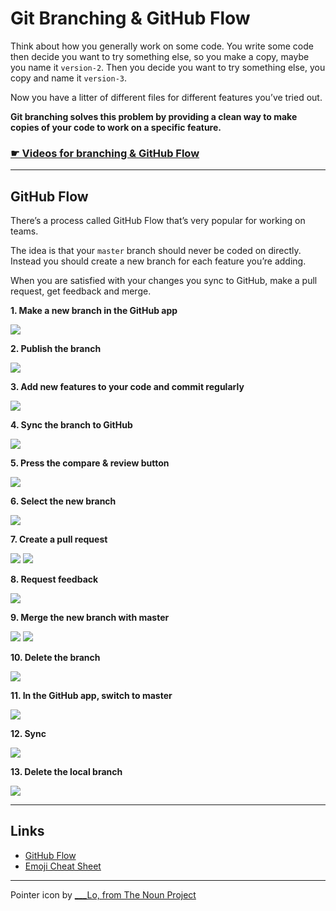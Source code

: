 # Git Branching & GitHub Flow

Think about how you generally work on some code. You write some code then decide you want to try something else, so you make a copy, maybe you name it `version-2`. Then you decide you want to try something else, you copy and name it `version-3`.

Now you have a litter of different files for different features you’ve tried out.

**Git branching solves this problem by providing a clean way to make copies of your code to work on a specific feature.**

### [☛ Videos for branching & GitHub Flow](http://www.youtube.com/watch?v=MxIsiiUmFg8&list=PLWjCJDeWfDdfSZOQYvsy_jJiAvx4uaJLB&index=2)

---

## GitHub Flow

There’s a process called GitHub Flow that’s very popular for working on teams.

The idea is that your `master` branch should never be coded on directly. Instead you should create a new branch for each feature you’re adding.

When you are satisfied with your changes you sync to GitHub, make a pull request, get feedback and merge.

**1. Make a new branch in the GitHub app**

![](create.jpg)

**2. Publish the branch**

![](publish.jpg)

**3. Add new features to your code and commit regularly**

![](commit.jpg)

**4. Sync the branch to GitHub**

![](sync-up.jpg)

**5. Press the compare & review button**

![](compare-review.jpg)

**6. Select the new branch**

![](choose-branch.jpg)

**7. Create a pull request**

![](pull-request.jpg)
![](send-pull-request.jpg)

**8. Request feedback**

![](get-feedback.jpg)

**9. Merge the new branch with master**

![](merge.jpg)
![](confirm-merge.jpg)

**10. Delete the branch**

![](delete-remote.jpg)

**11. In the GitHub app, switch to master**

![](switch-branch.jpg)

**12. Sync**

![](sync-down.jpg)

**13. Delete the local branch**

![](delete-local.jpg)


---

## Links

- [GitHub Flow](http://scottchacon.com/2011/08/31/github-flow.html)
- [Emoji Cheat Sheet](http://www.emoji-cheat-sheet.com/)

---

Pointer icon by [___Lo, from The Noun Project](http://thenounproject.com/noun/pointer/?dwn=CCBY&dwn_icon=2030#icon-No2030)
